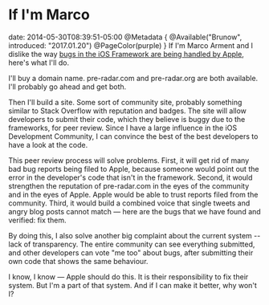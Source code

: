 # If I'm Marco
date: 2014-05-30T08:39:51-05:00
@Metadata {
  @Available("Brunow", introduced: "2017.01.20")
  @PageColor(purple)
}
If I'm Marco Arment and I dislike the way [bugs in the iOS Framework are being
handled by Apple][linkMA], here's what I'll do.

I'll buy a domain name. pre-radar.com and pre-radar.org are both available. I'll
probably go ahead and get both.

Then I'll build a site. Some sort of community site, probably something similar
to Stack Overflow with reputation and badges. The site will allow developers to
submit their code, which they believe is buggy due to the frameworks, for peer
review. Since I have a large influence in the iOS Development Community, I can
convince the best of the best developers to have a look at the code.

This peer review process will solve problems. First, it will get rid of many
bad bug reports being filed to Apple, because someone would point out the error
in the developer's code that isn't in the framework. Second, it would strengthen
the reputation of pre-radar.com in the eyes of the community and in the eyes of
Apple. Apple would be able to trust reports filed from the community. Third, it
would build a combined voice that single tweets and angry blog posts cannot
match &mdash; here are the bugs that we have found and verified: fix them.

By doing this, I also solve another big complaint about the current system --
lack of transparency. The entire community can see everything submitted, and
other developers can vote "me too" about bugs, after submitting their own code
that shows the same behaviour.

I know, I know &mdash; Apple should do this. It is their responsibility to fix their
system. But I'm a part of that system. And if I can make it better, why won't I?


[linkMA]: <http://www.marco.org/2014/05/27/file-a-bug>
